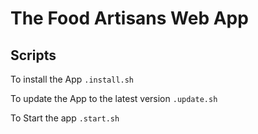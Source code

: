 # The Food Artisans Web App

## Scripts
To install the App
`.install.sh`

To update the App to the latest version
`.update.sh  `

To Start the app
`.start.sh  `
